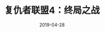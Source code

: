 ---
title: '复仇者联盟4：终局之战'
date: '2019-04-28'
price: '75.00'
theaters: ['美嘉欢乐影城中关村店']
seat: ['8-6']
remark: ['3D']
---